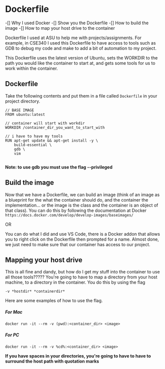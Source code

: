 # Dockerfile

-[] Why I used Docker
-[] Show you the Dockerfile
-[] How to build the image
-[] How to map your host drive to the container


Dockerfile I used at ASU to help me with projects/assignments. For example, in CSE340 I used this Dockerfile to have access to tools such as GDB to debug my code and make to add a bit of automation to my project.

This Dockerfile uses the latest version of Ubuntu, sets the WORKDIR to the path you would like the container to start at, and gets some tools for us to work within the container.



## Dockerfile
Take the following contents and put them in a file called ```Dockerfile``` in your project directory.

```
// BASE IMAGE
FROM ubuntu:latest

// container will start with workdir
WORKDIR /container_dir_you_want_to_start_with 

// i have to have my tools
RUN apt-get update && apt-get install -y \
    build-essential \
    gdb \
    vim
    
```

**Note: to use gdb you must use the flag --privileged**


## Build the image
Now that we have a Dockerfile, we can build an image (think of an image as a blueprint for the what the container should do, and the container the implementation... or the image is the class and the container is an object of that class). You can do this by following the documentation at Docker
```https://docs.docker.com/develop/develop-images/baseimages/```

OR

You can do what I did and use VS Code, there is a Docker addon that allows you to right click on the Dockerfile then prompted for a name. Almost done, we just need to make sure that our container has access to our project.

## Mapping your host drive

This is all fine and dandy, but how do I get my stuff into the container to use all those tools????? You're going to have to map a directory from your host machine, to a directory in the container. You do this by using the flag

```
-v *hostdir* *containerdir*
```

Here are some examples of how to use the flag.
##### For Mac
```
docker run -it --rm -v (pwd):<container_dir> <image>
```

##### For PC
```
docker run -it --rm -v %cd%:<container_dir> <image>
```
**If you have spaces in your directories, you're going to have to have to surround the host path with quotation marks**
